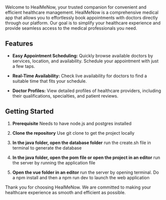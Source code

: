 Welcome to HealMeNow, your trusted companion for convenient and efficient healthcare management. HealMeNow is a comprehensive medical app that allows you to effortlessly book appointments with doctors directly through our platform. Our goal is to simplify your healthcare experience and provide seamless access to the medical professionals you need.

## Features

- **Easy Appointment Scheduling:** Quickly browse available doctors by services, location, and availability. Schedule your appointment with just a few taps.
  
- **Real-Time Availability:** Check live availability for doctors to find a suitable time that fits your schedule.
  
- **Doctor Profiles:** View detailed profiles of healthcare providers, including their qualifications, specialties, and patient reviews.

## Getting Started

1. **Prerequisite** Needs to have node.js and postgres installed

2. **Clone the repository** Use git clone to get the project locally

3. **In the java folder, open the database folder** run the create.sh file in terminal to generate the database

4. **In the java folder, open the pom file or open the project in an editor** run the server by running the application file

5. **Open the vue folder in an editor** run the server by opening terminal. Do a npm install and then a npm run dev to launch the web application


Thank you for choosing HealMeNow. We are committed to making your healthcare experience as smooth and efficient as possible.

